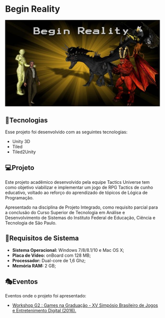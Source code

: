 # Begin Reality
![Begin Reality](Begin%20Reality.jpg)

## 🚀Tecnologias
Esse projeto foi desenvolvido com as seguintes tecnologias:
- Unity 3D
- Tiled
- Tiled2Unity

## 💻Projeto
Este projeto acadêmico desenvolvido pela equipe Tactics Universe tem como objetivo viabilizar e implementar um jogo de RPG Tactics de cunho educativo, voltado ao reforço do aprendizado de tópicos de Lógica de Programação.

Apresentado na disciplina de Projeto Integrado, como requisito parcial para a conclusão do Curso Superior de Tecnologia em Análise e Desenvolvimento de Sistemas do Instituto Federal de Educação, Ciência e Tecnologia de São Paulo. 

## 📑Requisitos de Sistema
- **Sistema Operacional:** Windows 7/8/8.1/10 e Mac OS X; 
- **Placa de Vídeo:** onBoard com 128 MB; 
- **Processador:** Dual-core de 1,6 Ghz; 
- **Memória RAM:** 2 GB; 

## 🎭Eventos 
Eventos onde o projeto foi apresentado:
- [Workshop G2 : Games na Graduação - XV Simpósio Brasileiro de Jogos e Entretenimento Digital (2016).](http://www.sbgames.org/sbgames2016/atividade/wtg/)
